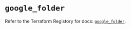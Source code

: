 # `google_folder`

Refer to the Terraform Registory for docs: [`google_folder`](https://registry.terraform.io/providers/hashicorp/google-beta/4.64.0/docs/resources/google_folder).
